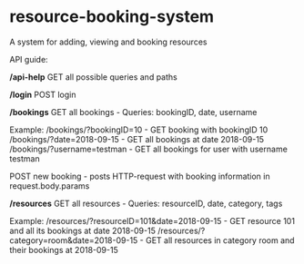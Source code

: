 # resource-booking-system
A system for adding, viewing and booking resources

API guide:

**/api-help**
GET all possible queries and paths

**/login**
POST login

**/bookings**
GET all bookings - Queries: bookingID, date, username

Example: 
/bookings/?bookingID=10 - GET booking with bookingID 10
/bookings/?date=2018-09-15 - GET all bookings at date 2018-09-15
/bookings/?username=testman - GET all bookings for user with username testman

POST new booking - posts HTTP-request with booking information in request.body.params

**/resources**
GET all resources - Queries: resourceID, date, category, tags

Example: 
/resources/?resourceID=101&date=2018-09-15 - GET resource 101 and all its bookings at date 2018-09-15
/resources/?category=room&date=2018-09-15 - GET all resources in category room and their bookings at 2018-09-15

